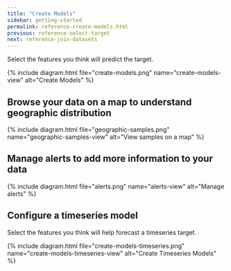 ```yaml
---
title: "Create Models"
sidebar: getting-started
permalink: reference-create-models.html
previous: reference-select-target
next: reference-join-datasets
---
```


Select the features you think will predict the target.

{% include diagram.html file="create-models.png" name="create-models-view" alt="Create Models" %}

## Browse your data on a map to understand geographic distribution ##

{% include diagram.html file="geographic-samples.png" name="geographic-samples-view" alt="View samples on a map" %}

## Manage alerts to add more information to your data ##

{% include diagram.html file="alerts.png" name="alerts-view" alt="Manage alerts" %}

## Configure a timeseries model ##

Select the features you think will help forecast a timeseries target.

{% include diagram.html file="create-models-timeseries.png" name="create-models-timeseries-view" alt="Create Timeseries Models" %}